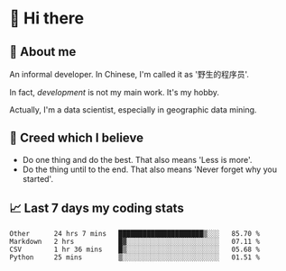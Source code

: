 # 👋 Hi there

## :speech_balloon: About me

An informal developer. In Chinese, I'm called it as '野生的程序员'.

In fact, _development_ is not my main work. It's my hobby.

Actually, I'm a data scientist, especially in geographic data mining.

## :see_no_evil: Creed which I believe

- Do one thing and do the best. That also means 'Less is more'.
- Do the thing until to the end. That also means 'Never forget why you started'.

## :chart_with_upwards_trend: Last 7 days my coding stats

<!--START_SECTION:waka-->
```text
Other      24 hrs 7 mins   █████████████████████▒░░░   85.70 % 
Markdown   2 hrs           █▓░░░░░░░░░░░░░░░░░░░░░░░   07.11 % 
CSV        1 hr 36 mins    █▒░░░░░░░░░░░░░░░░░░░░░░░   05.68 % 
Python     25 mins         ▒░░░░░░░░░░░░░░░░░░░░░░░░   01.51 % 
```
<!--END_SECTION:waka-->
